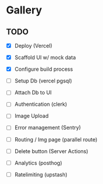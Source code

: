 # Gallery

## TODO

- [x] Deploy (Vercel)
- [x] Scaffold UI w/ mock data
- [x] Configure build process
- [ ] Setup Db (vercel pgsql)
- [ ] Attach Db to UI
- [ ] Authentication (clerk)
- [ ] Image Upload
- [ ] Error management  (Sentry)
- [ ] Routing / Img page (parallel route)
- [ ] Delete button (Server Actions)
- [ ] Analytics (posthog)
- [ ] Ratelimiting (upstash)

